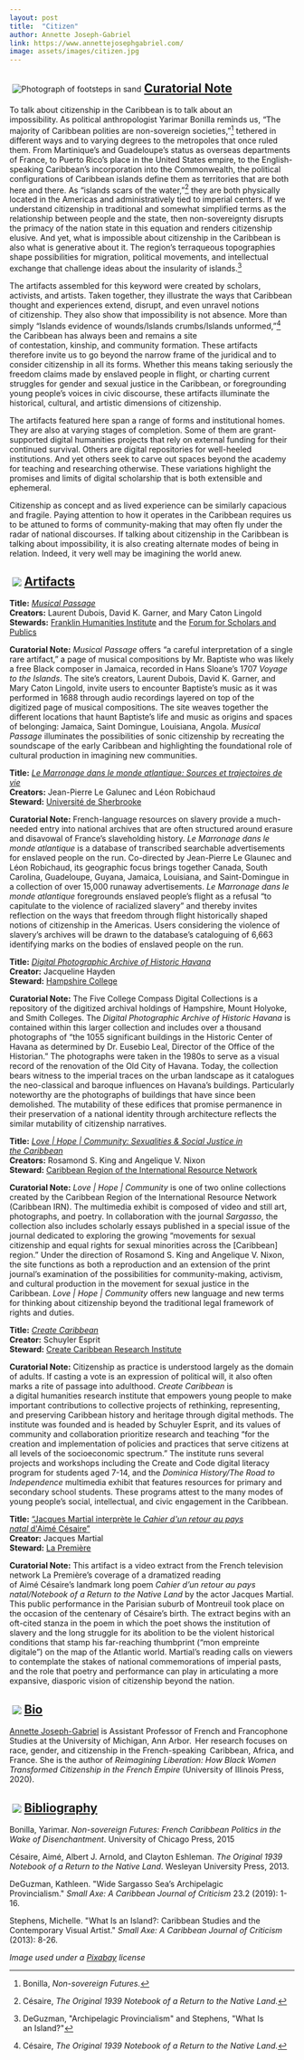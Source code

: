 ```yaml
---
layout: post
title:  "Citizen"
author: Annette Joseph-Gabriel
link: https://www.annettejosephgabriel.com/
image: assets/images/citizen.jpg
---
```


<div class="section-title"><img style="padding: 5px;float:left;" src="{{ site.baseurl}}/assets/images/tiny-key.jpg" alt="Photograph of footsteps in sand"><a href="#Curatorial"><h2>Curatorial Note</h2></a></div>

To talk about citizenship in the Caribbean is to talk about an impossibility. As political anthropologist Yarimar Bonilla reminds us, “The majority of Caribbean polities are non-sovereign societies,”[^1] tethered in different ways and to varying degrees to the metropoles that once ruled them. From Martinique’s and Guadeloupe’s status as overseas departments of France, to Puerto Rico’s place in the United States empire, to the English-speaking Caribbean’s incorporation into the Commonwealth, the political configurations of Caribbean islands define them as territories that are both here and there. As “islands scars of the water,”[^2] they are both physically located in the Americas and administratively tied to imperial centers. If we understand citizenship in traditional and somewhat simplified terms as the relationship between people and the state, then non-sovereignty disrupts the primacy of the nation state in this equation and renders citizenship elusive. And yet, what is impossible about citizenship in the Caribbean is also what is generative about it. The region’s terraqueous topographies shape possibilities for migration, political movements, and intellectual exchange that challenge ideas about the insularity of islands.[^3]

The artifacts assembled for this keyword were created by scholars, activists, and artists. Taken together, they illustrate the ways that Caribbean thought and experiences extend, disrupt, and even unravel notions of citizenship. They also show that impossibility is not absence. More than simply “Islands evidence of wounds/Islands crumbs/Islands unformed,”[^4] the Caribbean has always been and remains a site of contestation, kinship, and community formation. These artifacts therefore invite us to go beyond the narrow frame of the juridical and to consider citizenship in all its forms. Whether this means taking seriously the freedom claims made by enslaved people in flight, or charting current struggles for gender and sexual justice in the Caribbean, or foregrounding young people’s voices in civic discourse, these artifacts illuminate the historical, cultural, and artistic dimensions of citizenship.

The artifacts featured here span a range of forms and institutional homes. They are also at varying stages of completion. Some of them are grant-supported digital humanities projects that rely on external funding for their continued survival. Others are digital repositories for well-heeled institutions. And yet others seek to carve out spaces beyond the academy for teaching and researching otherwise. These variations highlight the promises and limits of digital scholarship that is both extensible and ephemeral.

Citizenship as concept and as lived experience can be similarly capacious and fragile. Paying attention to how it operates in the Caribbean requires us to be attuned to forms of community-making that may often fly under the radar of national discourses. If talking about citizenship in the Caribbean is talking about impossibility, it is also creating alternate modes of being in relation. Indeed, it very well may be imagining the world anew.

[^1]: Bonilla, _Non-sovereign Futures._
[^2]: Césaire, _The Original 1939 Notebook of a Return to the Native Land._
[^3]: DeGuzman, "Archipelagic Provincialism" and Stephens, "What Is an Island?"
[^4]: Césaire, _The Original 1939 Notebook of a Return to the Native Land._

<div class="section-title"><img style="padding: 5px;float:left;" src="{{ site.baseurl}}/assets/images/tiny-key.jpg"><a href="#Artifacts"><h2>Artifacts</h2></a></div>

**Title:** [_Musical Passage_](http://www.musicalpassage.org/)  
**Creators:** Laurent Dubois, David K. Garner, and Mary Caton Lingold  
**Stewards:** [Franklin Humanities Institute](https://fhi.duke.edu) and the [Forum for Scholars and Publics](https://fsp.trinity.duke.edu/)

**Curatorial Note:** *Musical Passage* offers “a careful interpretation of a single rare artifact,” a page of musical compositions by Mr. Baptiste who was likely a free Black composer in Jamaica, recorded in Hans Sloane’s 1707 *Voyage to the Islands*. The site’s creators, Laurent Dubois, David K. Garner, and Mary Caton Lingold, invite users to encounter Baptiste’s music as it was performed in 1688 through audio recordings layered on top of the digitized page of musical compositions. The site weaves together the different locations that haunt Baptiste’s life and music as origins and spaces of belonging: Jamaica, Saint Domingue, Louisiana, Angola. *Musical Passage* illuminates the possibilities of sonic citizenship by recreating the soundscape of the early Caribbean and highlighting the foundational role of cultural production in imagining new communities.

**Title:** [_Le Marronage dans le monde atlantique: Sources et trajectoires de vie_](http://www.marronnage.info/fr/index.html)  
**Creators:** Jean-Pierre Le Galunec and Léon Robichaud  
**Steward:** [Université de Sherbrooke](https://www.usherbrooke.ca)

**Curatorial Note:** French-language resources on slavery provide a much-needed entry into national archives that are often structured around erasure and disavowal of France’s slaveholding history. *Le Marronage dans le monde atlantique* is a database of transcribed searchable advertisements for enslaved people on the run. Co-directed by Jean-Pierre Le Glaunec and Léon Robichaud, its geographic focus brings together Canada, South Carolina, Guadeloupe, Guyana, Jamaica, Louisiana, and Saint-Domingue in a collection of over 15,000 runaway advertisements. *Le Marronage dans le monde atlantique* foregrounds enslaved people’s flight as a refusal “to capitulate to the violence of racialized slavery” and thereby invites reflection on the ways that freedom through flight historically shaped notions of citizenship in the Americas. Users considering the violence of slavery’s archives will be drawn to the database’s cataloguing of 6,663 identifying marks on the bodies of enslaved people on the run.

**Title:** [_Digital Photographic Archive of Historic Havana_](https://compass.fivecolleges.edu/collections/digital-photographic-archive-historic-havana)  
**Creator:** Jacqueline Hayden  
**Steward:** [Hampshire College](https://www.hampshire.edu/)

**Curatorial Note:** The Five College Compass Digital Collections is a repository of the digitized archival holdings of Hampshire, Mount Holyoke, and Smith Colleges. The *Digital Photographic Archive of Historic Havana* is contained within this larger collection and includes over a thousand photographs of “the 1055 significant buildings in the Historic Center of Havana as determined by Dr. Eusebio Leal, Director of the Office of the Historian.” The photographs were taken in the 1980s to serve as a visual record of the renovation of the Old City of Havana. Today, the collection bears witness to the imperial traces on the urban landscape as it catalogues the neo-classical and baroque influences on Havana’s buildings. Particularly noteworthy are the photographs of buildings that have since been demolished. The mutability of these edifices that promise permanence in their preservation of a national identity through architecture reflects the similar mutability of citizenship narratives.

**Title:** [_Love &#124; Hope &#124; Community: Sexualities & Social Justice in the Caribbean_](https://www.caribbeansexualities.org)  
**Creators:** Rosamond S. King and Angelique V. Nixon  
**Steward:** [Caribbean Region of the International Resource Network](https://www.caribbeansexualities.org/about/)

**Curatorial Note:** *Love &#124; Hope &#124; Community* is one of two online collections created by the Caribbean Region of the International Resource Network (Caribbean IRN). The multimedia exhibit is composed of video and still art, photographs, and poetry. In collaboration with the journal *Sargasso*, the collection also includes scholarly essays published in a special issue of the journal dedicated to exploring the growing “movements for sexual citizenship and equal rights for sexual minorities across the [Caribbean] region.” Under the direction of Rosamond S. King and Angelique V. Nixon, the site functions as both a reproduction and an extension of the print journal’s examination of the possibilities for community-making, activism, and cultural production in the movement for sexual justice in the Caribbean. *Love &#124; Hope &#124; Community* offers new language and new terms for thinking about citizenship beyond the traditional legal framework of rights and duties.

**Title:** [_Create Caribbean_](http://createcaribbean.org/create/)  
**Creator:** Schuyler Esprit  
**Steward:** [Create Caribbean Research Institute](http://createcaribbean.org/create/)

**Curatorial Note:** Citizenship as practice is understood largely as the domain of adults. If casting a vote is an expression of political will, it also often marks a rite of passage into adulthood. _Create Caribbean_ is a digital humanities research institute that empowers young people to make important contributions to collective projects of rethinking, representing, and preserving Caribbean history and heritage through digital methods. The institute was founded and is headed by Schuyler Esprit, and its values of community and collaboration prioritize research and teaching “for the creation and implementation of policies and practices that serve citizens at all levels of the socioeconomic spectrum.” The institute runs several projects and workshops including the Create and Code digital literacy program for students aged 7-14, and the _Dominica History/The Road to Independence_ multimedia exhibit that features resources for primary and secondary school students. These programs attest to the many modes of young people’s social, intellectual, and civic engagement in the Caribbean.

**Title:** [“Jacques Martial interprète le *Cahier d'un retour au pays natal* d'Aimé Césaire”
](https://www.youtube.com/watch?v=47aSVslV1aQ&feature=emb_logo)  
**Creator:** Jacques Martial  
**Steward:** [La Première](https://la1ere.francetvinfo.fr/)

**Curatorial Note:** This artifact is a video extract from the French television network La Première’s coverage of a dramatized reading of Aimé Césaire’s landmark long poem *Cahier d’un retour au pays natal/Notebook of a Return to the Native Land* by the actor Jacques Martial. This public performance in the Parisian suburb of Montreuil took place on the occasion of the centenary of Césaire’s birth. The extract begins with an oft-cited stanza in the poem in which the poet shows the institution of slavery and the long struggle for its abolition to be the violent historical conditions that stamp his far-reaching thumbprint (“mon empreinte digitale”) on the map of the Atlantic world. Martial’s reading calls on viewers to contemplate the stakes of national commemorations of imperial pasts, and the role that poetry and performance can play in articulating a more expansive, diasporic vision of citizenship beyond the nation.

<div class="section-title"><img style="padding: 5px;float:left;" src="{{ site.baseurl}}/assets/images/tiny-key.jpg"><a href="#Bio"><h2>Bio</h2></a></div>

[Annette Joseph-Gabriel](https://www.annettejosephgabriel.com/) is Assistant Professor of French and Francophone Studies at the University of Michigan, Ann Arbor.  Her research focuses on race, gender, and citizenship in the French-speaking  Caribbean, Africa, and France. She is the author of *Reimagining Liberation: How Black Women Transformed Citizenship in the French Empire* (University of Illinois Press, 2020).

<div class="section-title"><img style="padding: 5px;float:left;" src="{{ site.baseurl}}/assets/images/tiny-key.jpg"><a href="#Bibliography"><h2>Bibliography</h2></a></div>

Bonilla, Yarimar. *Non-sovereign Futures: French Caribbean Politics in the Wake of Disenchantment*. University of Chicago Press, 2015

Césaire, Aimé, Albert J. Arnold, and Clayton Eshleman. *The Original 1939 Notebook of a Return to the Native Land*. Wesleyan University Press, 2013.

DeGuzman, Kathleen. "Wide Sargasso Sea’s Archipelagic Provincialism." *Small Axe: A Caribbean Journal of Criticism* 23.2 (2019): 1-16.

Stephens, Michelle. "What Is an Island?: Caribbean Studies and the Contemporary Visual Artist." *Small Axe: A Caribbean Journal of Criticism* (2013): 8-26.

_Image used under a [Pixabay](https://pixabay.com/service/license/) license_

